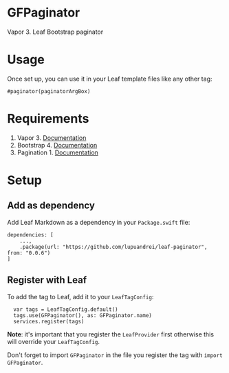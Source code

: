 # GFPaginator

Vapor 3. Leaf Bootstrap paginator

# Usage
Once set up, you can use it in your Leaf template files like any other tag:

```
#paginator(paginatorArgBox)
```

# Requirements

1. Vapor 3. [Documentation](https://github.com/vapor/vapor)
2. Bootstrap 4. [Documentation](https://getbootstrap.com/docs/4.0/components/pagination/)
3. Pagination 1. [Documentation](https://github.com/vapor-community/pagination)

# Setup

## Add as dependency
Add Leaf Markdown as a dependency in your `Package.swift` file:

```
dependencies: [
    ...,
    .package(url: "https://github.com/lupuandrei/leaf-paginator", from: "0.0.6")
]
```

## Register with Leaf
To add the tag to Leaf, add it to your `LeafTagConfig`:
```
  var tags = LeafTagConfig.default()
  tags.use(GFPaginator(), as: GFPaginator.name)
  services.register(tags)
```

**Note**: it's important that you register the `LeafProvider` first otherwise this will override your `LeafTagConfig`.

Don't forget to import `GFPaginator` in the file you register the tag with `import GFPaginator`.
